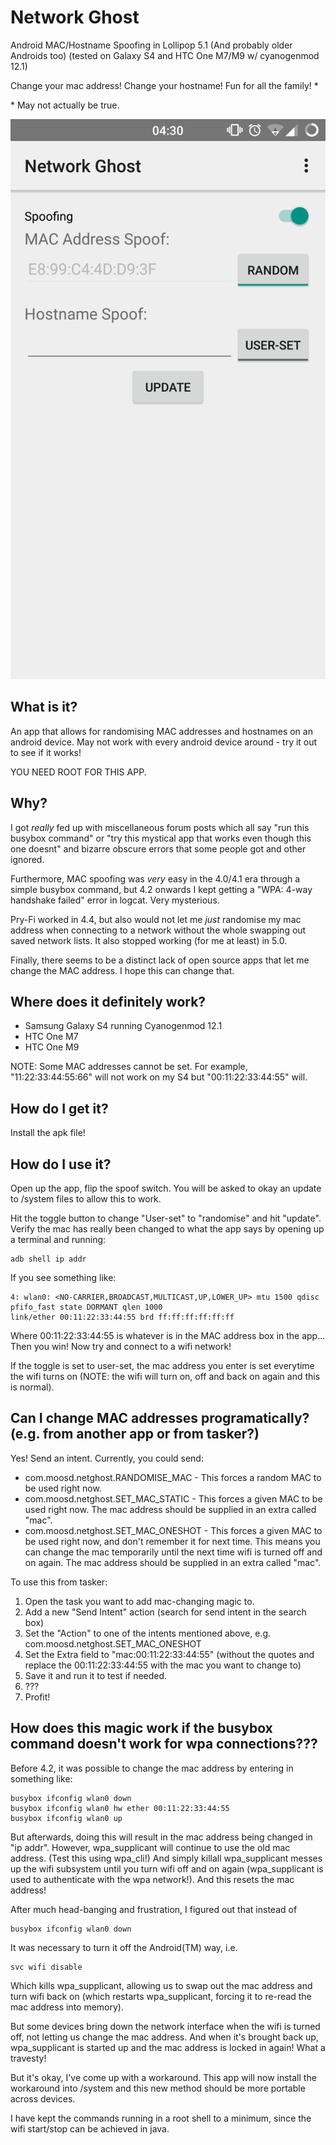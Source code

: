 # Network Ghost

Android MAC/Hostname Spoofing in Lollipop 5.1 (And probably older Androids too) (tested on Galaxy S4 and HTC One M7/M9 w/ cyanogenmod 12.1)

Change your mac address! Change your hostname! Fun for all the family! *

\* May not actually be true.

![Screenshot](screenshots/screenshot.png)

## What is it?
An app that allows for randomising MAC addresses and hostnames on an android device. May not work with every android device around - try it out to see if it works!

YOU NEED ROOT FOR THIS APP.

## Why?
I got *really* fed up with miscellaneous forum posts which all say "run this busybox command" or "try this mystical app that works even though this one doesnt" and bizarre obscure errors that some people got and other ignored.

Furthermore, MAC spoofing was *very* easy in the 4.0/4.1 era through a simple busybox command, but 4.2 onwards I kept getting a "WPA: 4-way handshake failed" error in logcat. Very mysterious.

Pry-Fi worked in 4.4, but also would not let me *just* randomise my mac address when connecting to a network without the whole swapping out saved network lists. It also stopped working (for me at least) in 5.0.

Finally, there seems to be a distinct lack of open source apps that let me change the MAC address. I hope this can change that.

## Where does it definitely work?
* Samsung Galaxy S4 running Cyanogenmod 12.1
* HTC One M7
* HTC One M9

NOTE: Some MAC addresses cannot be set. For example, "11:22:33:44:55:66" will not work on my S4 but "00:11:22:33:44:55" will.

## How do I get it?
Install the apk file!

## How do I use it?
Open up the app, flip the spoof switch. You will be asked to okay an update to /system files to allow this to work.

Hit the toggle button to change "User-set" to "randomise" and hit "update". Verify the mac has really been changed to what the app says by opening up a terminal and running:
```
adb shell ip addr
```
If you see something like:
```
4: wlan0: <NO-CARRIER,BROADCAST,MULTICAST,UP,LOWER_UP> mtu 1500 qdisc pfifo_fast state DORMANT qlen 1000
link/ether 00:11:22:33:44:55 brd ff:ff:ff:ff:ff:ff
```
Where 00:11:22:33:44:55 is whatever is in the MAC address box in the app... Then you win! Now try and connect to a wifi network!

If the toggle is set to user-set, the mac address you enter is set everytime the wifi turns on (NOTE: the wifi will turn on, off and back on again and this is normal).

## Can I change MAC addresses programatically? (e.g. from another app or from tasker?)
Yes! Send an intent. Currently, you could send:
* com.moosd.netghost.RANDOMISE_MAC - This forces a random MAC to be used right now.
* com.moosd.netghost.SET_MAC_STATIC - This forces a given MAC to be used right now. The mac address should be supplied in an extra called "mac".
* com.moosd.netghost.SET_MAC_ONESHOT - This forces a given MAC to be used right now, and don't remember it for next time. This means you can change the mac temporarily until the next time wifi is turned off and on again. The mac address should be supplied in an extra called "mac".

To use this from tasker:
1. Open the task you want to add mac-changing magic to.
2. Add a new "Send Intent" action (search for send intent in the search box)
3. Set the "Action" to one of the intents mentioned above, e.g. com.moosd.netghost.SET_MAC_ONESHOT
4. Set the Extra field to "mac:00:11:22:33:44:55" (without the quotes and replace the 00:11:22:33:44:55 with the mac you want to change to)
5. Save it and run it to test if needed.
6. ???
7. Profit!

## How does this magic work if the busybox command doesn't work for wpa connections???
Before 4.2, it was possible to change the mac address by entering in something like:
```
busybox ifconfig wlan0 down
busybox ifconfig wlan0 hw ether 00:11:22:33:44:55
busybox ifconfig wlan0 up
```
But afterwards, doing this will result in the mac address being changed in "ip addr". However, wpa_supplicant will continue to use the old mac address. (Test this using wpa_cli!) And simply killall wpa_supplicant messes up the wifi subsystem until you turn wifi off and on again (wpa_supplicant is used to authenticate with the wpa network!). And this resets the mac address!

After much head-banging and frustration, I figured out that instead of
```
busybox ifconfig wlan0 down
```
It was necessary to turn it off the Android(TM) way, i.e.
```
svc wifi disable
```
Which kills wpa_supplicant, allowing us to swap out the mac address and turn wifi back on (which restarts wpa_supplicant, forcing it to re-read the mac address into memory).

But some devices bring down the network interface when the wifi is turned off, not letting us change the mac address. And when it's brought back up, wpa_supplicant is started up and the mac address is locked in again! What a travesty!

But it's okay, I've come up with a workaround. This app will now install the workaround into /system and this new method should be more portable across devices.

I have kept the commands running in a root shell to a minimum, since the wifi start/stop can be achieved in java.
